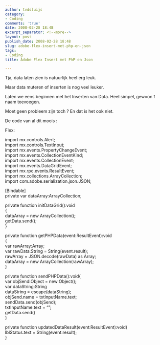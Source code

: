 ```yaml
---
author: tvdsluijs
category:
- Coding
comments: 'true'
date: 2008-02-28 18:48
excerpt_separator: <!--more-->
layout: post
publish_date: 2008-02-28 18:48
slug: adobe-flex-insert-met-php-en-json
tags:
- Coding
title: Adobe Flex Insert met PhP en Json

---
```

Tja, data laten zien is natuurlijk heel erg leuk.  
  
Maar data muteren of inserten is nog veel leuker.  
  
Laten we eens beginnen met het Inserten van Data. Heel simpel, gewoon 1 naam
toevoegen.  
  
Moet geen probleem zijn toch ? En dat is het ook niet.  
  
  
  
De code van al dit moois :  
  
Flex:  
  
  
  
  
import mx.controls.Alert;  
import mx.controls.TextInput;  
import mx.events.PropertyChangeEvent;  
import mx.events.CollectionEventKind;  
import mx.events.CollectionEvent;  
import mx.events.DataGridEvent;  
import mx.rpc.events.ResultEvent;  
import mx.collections.ArrayCollection;  
import com.adobe.serialization.json.JSON;  
  
[Bindable]  
private var dataArray:ArrayCollection;  
  
private function initDataGrid():void  
{  
dataArray = new ArrayCollection();  
getData.send();  
}  
  
private function getPHPData(event:ResultEvent):void  
{  
var rawArray:Array;  
var rawData:String = String(event.result);  
rawArray = JSON.decode(rawData) as Array;  
dataArray = new ArrayCollection(rawArray);  
}  
  
private function sendPHPData():void{  
var objSend:Object = new Object();  
var dataString:String  
dataString = escape(dataString);  
objSend.name = txtInputName.text;  
sendData.send(objSend);  
txtInputName.text = “”;  
getData.send()  
}  
  
private function updatedDataResult(event:ResultEvent):void{  
lblStatus.text = String(event.result);  
}

